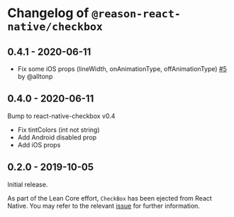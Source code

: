 # Changelog of `@reason-react-native/checkbox`

## 0.4.1 - 2020-06-11

- Fix some iOS props (lineWidth, onAnimationType, offAnimationType)
  [#5](https://github.com/reason-react-native/checkbox/pull/5) by @alltonp

## 0.4.0 - 2020-06-11

Bump to react-native-checkbox v0.4

- Fix tintColors (int not string)
- Add Android disabled prop
- Add iOS props

## 0.2.0 - 2019-10-05

Initial release.

As part of the Lean Core effort, `CheckBox` has been ejected from React Native.
You may refer to the relevant
[issue](https://github.com/facebook/react-native/issues/23313) for further
information.
